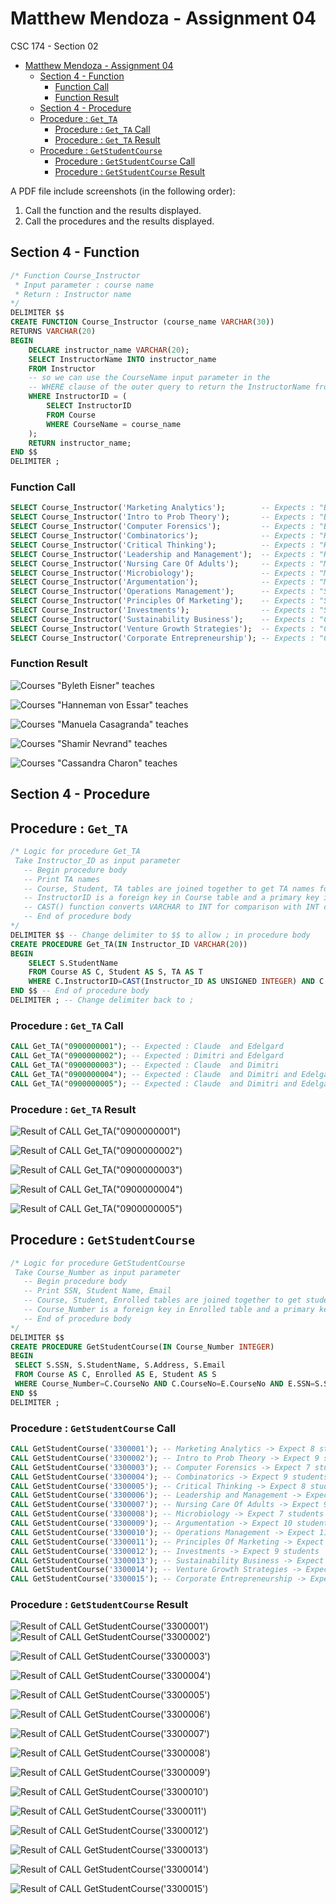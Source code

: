# Matthew Mendoza - Assignment 04

CSC 174 - Section 02

- [Matthew Mendoza - Assignment 04](#matthew-mendoza---assignment-04)
  - [Section 4 - Function](#section-4---function)
    - [Function Call](#function-call)
    - [Function Result](#function-result)
  - [Section 4 - Procedure](#section-4---procedure)
  - [Procedure : `Get_TA`](#procedure--get_ta)
    - [Procedure : `Get_TA` Call](#procedure--get_ta-call)
    - [Procedure : `Get_TA` Result](#procedure--get_ta-result)
  - [Procedure : `GetStudentCourse`](#procedure--getstudentcourse)
    - [Procedure : `GetStudentCourse` Call](#procedure--getstudentcourse-call)
    - [Procedure : `GetStudentCourse` Result](#procedure--getstudentcourse-result)

A PDF file include screenshots (in the following order):

1) Call the function and the results displayed.
2) Call the procedures and the results displayed.

## Section 4 - Function

```sql
/* Function Course_Instructor
 * Input parameter : course name
 * Return : Instructor name
*/
DELIMITER $$
CREATE FUNCTION Course_Instructor (course_name VARCHAR(30))
RETURNS VARCHAR(20)
BEGIN
    DECLARE instructor_name VARCHAR(20);
    SELECT InstructorName INTO instructor_name
    FROM Instructor
    -- so we can use the CourseName input parameter in the
    -- WHERE clause of the outer query to return the InstructorName from the Instructor table
    WHERE InstructorID = (
        SELECT InstructorID
        FROM Course
        WHERE CourseName = course_name
    );
    RETURN instructor_name;
END $$
DELIMITER ;
```

### Function Call

```sql
SELECT Course_Instructor('Marketing Analytics');        -- Expects : "Byleth Eisner"
SELECT Course_Instructor('Intro to Prob Theory');       -- Expects : "Byleth Eisner"
SELECT Course_Instructor('Computer Forensics');         -- Expects : "Byleth Eisner"
SELECT Course_Instructor('Combinatorics');              -- Expects : "Hanneman von Essar"
SELECT Course_Instructor('Critical Thinking');          -- Expects : "Hanneman von Essar"
SELECT Course_Instructor('Leadership and Management');  -- Expects : "Hanneman von Essar"
SELECT Course_Instructor('Nursing Care Of Adults');     -- Expects : "Manuela Casagranda"
SELECT Course_Instructor('Microbiology');               -- Expects : "Manuela Casagranda"
SELECT Course_Instructor('Argumentation');              -- Expects : "Manuela Casagranda"
SELECT Course_Instructor('Operations Management');      -- Expects : "Shamir Nevrand"
SELECT Course_Instructor('Principles Of Marketing');    -- Expects : "Shamir Nevrand"
SELECT Course_Instructor('Investments');                -- Expects : "Shamir Nevrand"
SELECT Course_Instructor('Sustainability Business');    -- Expects : "Cassandra Charon"
SELECT Course_Instructor('Venture Growth Strategies');  -- Expects : "Cassandra Charon"
SELECT Course_Instructor('Corporate Entrepreneurship'); -- Expects : "Cassandra Charon"
```

### Function Result

![Courses "Byleth Eisner" teaches](assignment04-readme-attachments/section04_function_call_result01-byleth-eisner.png)

![Courses "Hanneman von Essar" teaches](assignment04-readme-attachments/section04_function_call_result02-hanneman-von-essar.png)

![Courses "Manuela Casagranda" teaches](assignment04-readme-attachments/section04_function_call_result03-manuela-casagrada.png)

![Courses "Shamir Nevrand" teaches](assignment04-readme-attachments/section04_function_call_result04-shamir-nevrand.png)

![Courses "Cassandra Charon" teaches](assignment04-readme-attachments/section04_function_call_result05-cassandra-choron.png)

## Section 4 - Procedure

## Procedure : `Get_TA`

```sql
/* Logic for procedure Get_TA
 Take Instructor_ID as input parameter
   -- Begin procedure body
   -- Print TA names
   -- Course, Student, TA tables are joined together to get TA names for a given instructor
   -- InstructorID is a foreign key in Course table and a primary key in Instructor table
   -- CAST() function converts VARCHAR to INT for comparison with INT column in Course table
   -- End of procedure body
*/
DELIMITER $$ -- Change delimiter to $$ to allow ; in procedure body
CREATE PROCEDURE Get_TA(IN Instructor_ID VARCHAR(20))
BEGIN 
    SELECT S.StudentName
    FROM Course AS C, Student AS S, TA AS T 
    WHERE C.InstructorID=CAST(Instructor_ID AS UNSIGNED INTEGER) AND C.TASSN=T.SSN AND T.SSN=S.SSN;
END $$ -- End of procedure body
DELIMITER ; -- Change delimiter back to ;
```

### Procedure : `Get_TA` Call

```sql
CALL Get_TA("0900000001"); -- Expected : Claude  and Edelgard
CALL Get_TA("0900000002"); -- Expected : Dimitri and Edelgard
CALL Get_TA("0900000003"); -- Expected : Claude  and Dimitri
CALL Get_TA("0900000004"); -- Expected : Claude  and Dimitri and Edelgard
CALL Get_TA("0900000005"); -- Expected : Claude  and Dimitri and Edelgard
```

### Procedure : `Get_TA` Result

![Result of `CALL Get_TA("0900000001")`](assignment04-readme-attachments/result_call_get_ta_0900000001.png)

![Result of `CALL Get_TA("0900000002")`](assignment04-readme-attachments/result_call_get_ta_0900000002.png)

![Result of `CALL Get_TA("0900000003")`](assignment04-readme-attachments/result_call_get_ta_0900000003.png)

![Result of `CALL Get_TA("0900000004")`](assignment04-readme-attachments/result_call_get_ta_0900000004.png)

![Result of `CALL Get_TA("0900000005")`](assignment04-readme-attachments/result_call_get_ta_0900000005.png)

## Procedure : `GetStudentCourse`

```sql
/* Logic for procedure GetStudentCourse
 Take Course_Number as input parameter
   -- Begin procedure body
   -- Print SSN, Student Name, Email
   -- Course, Student, Enrolled tables are joined together to get student info for a given course
   -- Course_Number is a foreign key in Enrolled table and a primary key in Course table
   -- End of procedure body
*/
DELIMITER $$
CREATE PROCEDURE GetStudentCourse(IN Course_Number INTEGER)
BEGIN
 SELECT S.SSN, S.StudentName, S.Address, S.Email
 FROM Course AS C, Enrolled AS E, Student AS S
 WHERE Course_Number=C.CourseNo AND C.CourseNo=E.CourseNo AND E.SSN=S.SSN ; 
END $$
DELIMITER ;
```

### Procedure : `GetStudentCourse` Call

```sql
CALL GetStudentCourse('3300001'); -- Marketing Analytics -> Expect 8 students
CALL GetStudentCourse('3300002'); -- Intro to Prob Theory -> Expect 9 students
CALL GetStudentCourse('3300003'); -- Computer Forensics -> Expect 7 students
CALL GetStudentCourse('3300004'); -- Combinatorics -> Expect 9 students
CALL GetStudentCourse('3300005'); -- Critical Thinking -> Expect 8 students
CALL GetStudentCourse('3300006'); -- Leadership and Management -> Expect 11 students
CALL GetStudentCourse('3300007'); -- Nursing Care Of Adults -> Expect 9 students
CALL GetStudentCourse('3300008'); -- Microbiology -> Expect 7 students
CALL GetStudentCourse('3300009'); -- Argumentation -> Expect 10 students
CALL GetStudentCourse('3300010'); -- Operations Management -> Expect 11 students
CALL GetStudentCourse('3300011'); -- Principles Of Marketing -> Expect 7 students
CALL GetStudentCourse('3300012'); -- Investments -> Expect 9 students
CALL GetStudentCourse('3300013'); -- Sustainability Business -> Expect 1 Student
CALL GetStudentCourse('3300014'); -- Venture Growth Strategies -> Expect 1 Student
CALL GetStudentCourse('3300015'); -- Corporate Entrepreneurship -> Expect 1 Student
```

### Procedure : `GetStudentCourse` Result

![Result of `CALL GetStudentCourse('3300001')`](assignment04-readme-attachments/result_call_procedure_getStudentCourse_3300001.png)
![Result of `CALL GetStudentCourse('3300002')`](assignment04-readme-attachments/result_call_procedure_getStudentCourse_3300002.png)

![Result of `CALL GetStudentCourse('3300003')`](assignment04-readme-attachments/result_call_procedure_getStudentCourse_3300003.png)

![Result of `CALL GetStudentCourse('3300004')`](assignment04-readme-attachments/result_call_procedure_getStudentCourse_3300004.png)

![Result of `CALL GetStudentCourse('3300005')`](assignment04-readme-attachments/result_call_procedure_getStudentCourse_3300005.png)

![Result of `CALL GetStudentCourse('3300006')`](assignment04-readme-attachments/result_call_procedure_getStudentCourse_3300006.png)

![Result of `CALL GetStudentCourse('3300007')`](assignment04-readme-attachments/result_call_procedure_getStudentCourse_3300007.png)

![Result of `CALL GetStudentCourse('3300008')`](assignment04-readme-attachments/result_call_procedure_getStudentCourse_3300008.png)

![Result of `CALL GetStudentCourse('3300009')`](assignment04-readme-attachments/result_call_procedure_getStudentCourse_3300009.png)

![Result of `CALL GetStudentCourse('3300010')`](assignment04-readme-attachments/result_call_procedure_getStudentCourse_3300010.png)

![Result of `CALL GetStudentCourse('3300011')`](assignment04-readme-attachments/result_call_procedure_getStudentCourse_3300011.png)

![Result of `CALL GetStudentCourse('3300012')`](assignment04-readme-attachments/result_call_procedure_getStudentCourse_3300012.png)

![Result of `CALL GetStudentCourse('3300013')`](assignment04-readme-attachments/result_call_procedure_getStudentCourse_3300013.png)

![Result of `CALL GetStudentCourse('3300014')`](assignment04-readme-attachments/result_call_procedure_getStudentCourse_3300014.png)

![Result of `CALL GetStudentCourse('3300015')`](assignment04-readme-attachments/result_call_procedure_getStudentCourse_3300015.png)
